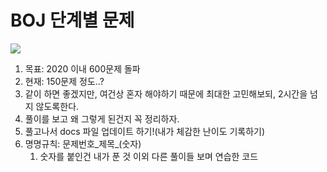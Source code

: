 # BOJ 단계별 문제 
<img src='https://ifh.cc/g/CKKm7R.png' border='0'>

1. 목표: 2020 이내 600문제 돌파
2. 현재: 150문제 정도..?
3. 같이 하면 좋겠지만, 여건상 혼자 해야하기 때문에 최대한 고민해보되, 2시간을 넘지 않도록한다.
4. 풀이를 보고 왜 그렇게 된건지 꼭 정리하자.
5. 풀고나서 docs 파일 업데이트 하기!(내가 체감한 난이도 기록하기)
6. 명명규칙: 문제번호_제목_(숫자)
    1. 숫자를 붙인건 내가 푼 것 이외 다른 풀이들 보며 연습한 코드